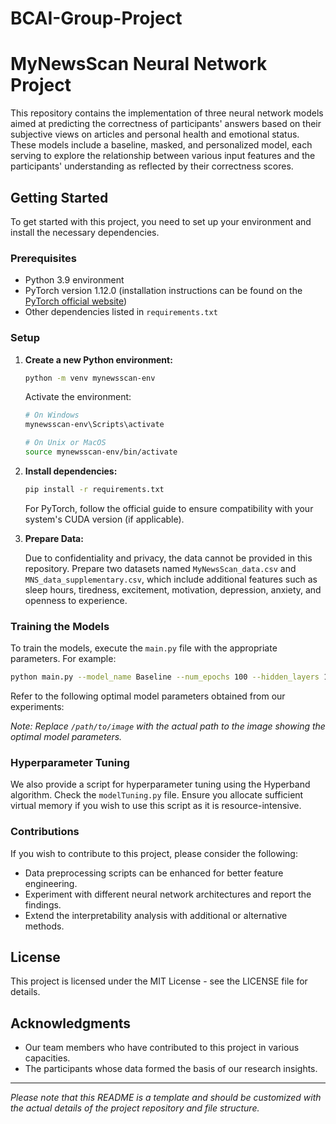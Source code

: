 # BCAI-Group-Project

# MyNewsScan Neural Network Project

This repository contains the implementation of three neural network models aimed at predicting the correctness of participants' answers based on their subjective views on articles and personal health and emotional status. These models include a baseline, masked, and personalized model, each serving to explore the relationship between various input features and the participants' understanding as reflected by their correctness scores.

## Getting Started

To get started with this project, you need to set up your environment and install the necessary dependencies.

### Prerequisites

- Python 3.9 environment
- PyTorch version 1.12.0 (installation instructions can be found on the [PyTorch official website](https://pytorch.org/))
- Other dependencies listed in `requirements.txt`

### Setup

1. **Create a new Python environment:**

    ```bash
    python -m venv mynewsscan-env
    ```

    Activate the environment:

    ```bash
    # On Windows
    mynewsscan-env\Scripts\activate

    # On Unix or MacOS
    source mynewsscan-env/bin/activate
    ```

2. **Install dependencies:**

    ```bash
    pip install -r requirements.txt
    ```

    For PyTorch, follow the official guide to ensure compatibility with your system's CUDA version (if applicable).

3. **Prepare Data:**

    Due to confidentiality and privacy, the data cannot be provided in this repository. Prepare two datasets named `MyNewsScan_data.csv` and `MNS_data_supplementary.csv`, which include additional features such as sleep hours, tiredness, excitement, motivation, depression, anxiety, and openness to experience.

### Training the Models

To train the models, execute the `main.py` file with the appropriate parameters. For example:

```bash
python main.py --model_name Baseline --num_epochs 100 --hidden_layers 128 128
```

Refer to the following optimal model parameters obtained from our experiments:



*Note: Replace `/path/to/image` with the actual path to the image showing the optimal model parameters.*

### Hyperparameter Tuning

We also provide a script for hyperparameter tuning using the Hyperband algorithm. Check the `modelTuning.py` file. Ensure you allocate sufficient virtual memory if you wish to use this script as it is resource-intensive.

### Contributions

If you wish to contribute to this project, please consider the following:

- Data preprocessing scripts can be enhanced for better feature engineering.
- Experiment with different neural network architectures and report the findings.
- Extend the interpretability analysis with additional or alternative methods.

## License

This project is licensed under the MIT License - see the LICENSE file for details.

## Acknowledgments

- Our team members who have contributed to this project in various capacities.
- The participants whose data formed the basis of our research insights.

---

*Please note that this README is a template and should be customized with the actual details of the project repository and file structure.*
